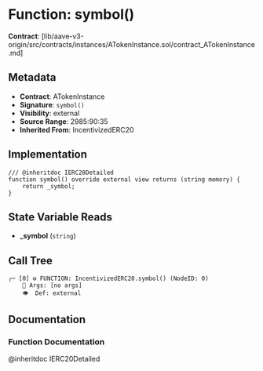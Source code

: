 # Function: symbol()

**Contract**: [lib/aave-v3-origin/src/contracts/instances/ATokenInstance.sol/contract_ATokenInstance.md]

## Metadata

- **Contract**: ATokenInstance
- **Signature**: `symbol()`
- **Visibility**: external
- **Source Range**: 2985:90:35
- **Inherited From**: IncentivizedERC20

## Implementation

```solidity
/// @inheritdoc IERC20Detailed
function symbol() override external view returns (string memory) {
    return _symbol;
}
```

## State Variable Reads

- **_symbol** (`string`)

## Call Tree

```
┌─ [0] ⚙️ FUNCTION: IncentivizedERC20.symbol() (NodeID: 0)
    💬 Args: [no args]
    👁️  Def: external
```

## Documentation

### Function Documentation

@inheritdoc IERC20Detailed
